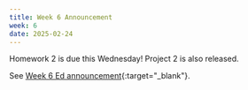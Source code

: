 ```yaml
---
title: Week 6 Announcement
week: 6
date: 2025-02-24
---
```


Homework 2 is due this Wednesday! Project 2 is also released.

See [Week 6 Ed announcement](https://edstem.org/us/courses/74385/discussion/6231833){:target="\_blank"}.
